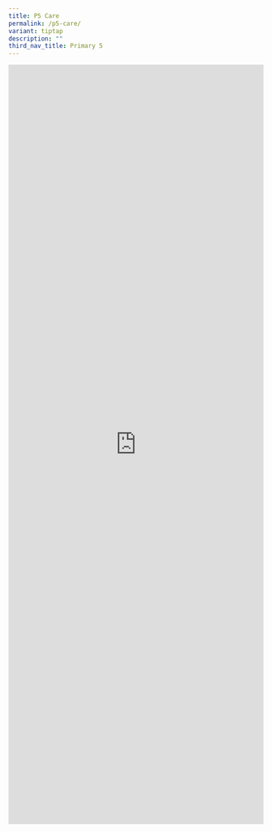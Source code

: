 ```yaml
---
title: P5 Care
permalink: /p5-care/
variant: tiptap
description: ""
third_nav_title: Primary 5
---
```

<div class="iframe-wrapper">
<iframe height="1500" width="100%" allowfullscreen="true" frameborder="0" src="https://docs.google.com/document/d/e/2PACX-1vRH2i27CK2u0a-MFiSfFMMXoT5OxdFYhbxS7va4r5geu-Rhy8sn_ExmnKhzzHtetg/pub?embedded=true"></iframe>
</div>
<p></p>